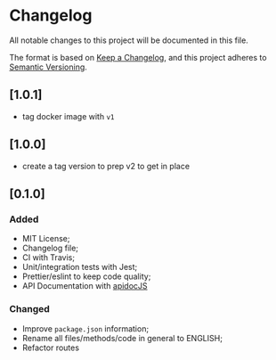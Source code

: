 # Changelog

All notable changes to this project will be documented in this file.

The format is based on [Keep a Changelog](https://keepachangelog.com/en/1.0.0/),
and this project adheres to [Semantic Versioning](https://semver.org/spec/v2.0.0.html).

<!--
Added for new features.
Changed for changes in existing functionality.
Deprecated for soon-to-be removed features.
Removed for now removed features.
Fixed for any bug fixes.
Security in case of vulnerabilities.

 -->

## [1.0.1]

- tag docker image with `v1`

## [1.0.0]

- create a tag version to prep v2 to get in place

## [0.1.0]

### Added

- MIT License;
- Changelog file;
- CI with Travis;
- Unit/integration tests with Jest;
- Prettier/eslint to keep code quality;
- API Documentation with [apidocJS](http://apidocjs.com/#param-api-success)

### Changed

- Improve `package.json` information;
- Rename all files/methods/code in general to ENGLISH;
- Refactor routes
